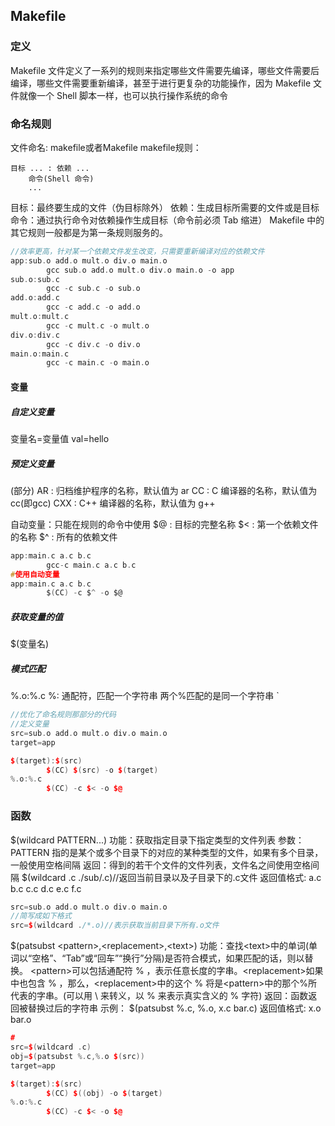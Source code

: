 ## Makefile
### 定义
Makefile 文件定义了一系列的规则来指定哪些文件需要先编译，哪些文件需要后编译，哪些文件需要重新编译，甚至于进行更复杂的功能操作，因为 Makefile 文件就像一个 Shell 脚本一样，也可以执行操作系统的命令
### 命名规则
文件命名: makefile或者Makefile
makefile规则：
```
目标 ... : 依赖 ...
    命令(Shell 命令)
    ...
```
目标：最终要生成的文件（伪目标除外）
依赖：生成目标所需要的文件或是目标
命令：通过执行命令对依赖操作生成目标（命令前必须 Tab 缩进）
Makefile 中的其它规则一般都是为第一条规则服务的。

```cpp
//效率更高，针对某一个依赖文件发生改变，只需要重新编译对应的依赖文件
app:sub.o add.o mult.o div.o main.o
        gcc sub.o add.o mult.o div.o main.o -o app
sub.o:sub.c
        gcc -c sub.c -o sub.o
add.o:add.c
        gcc -c add.c -o add.o
mult.o:mult.c
        gcc -c mult.c -o mult.o
div.o:div.c
        gcc -c div.c -o div.o 
main.o:main.c
        gcc -c main.c -o main.o
```

#### 变量
##### 自定义变量
变量名=变量值 val=hello
##### 预定义变量
(部分)
AR : 归档维护程序的名称，默认值为 ar
CC : C 编译器的名称，默认值为 cc(即gcc)
CXX : C++ 编译器的名称，默认值为 g++

自动变量：只能在规则的命令中使用
\$@ : 目标的完整名称
\$< : 第一个依赖文件的名称
\$^ : 所有的依赖文件
```c
app:main.c a.c b.c
        gcc-c main.c a.c b.c
#使用自动变量
app:main.c a.c b.c
        $(CC) -c $^ -o $@
```
##### 获取变量的值
\$(变量名)
##### 模式匹配
%.o:%.c
%: 通配符，匹配一个字符串
两个%匹配的是同一个字符串
`
```cpp
//优化了命名规则那部分的代码
//定义变量
src=sub.o add.o mult.o div.o main.o
target=app

$(target):$(src)
        $(CC) $(src) -o $(target)
%.o:%.c
        $(CC) -c $< -o $@
```
### 函数
\$(wildcard PATTERN...)
功能：获取指定目录下指定类型的文件列表
参数：PATTERN 指的是某个或多个目录下的对应的某种类型的文件，如果有多个目录，一般使用空格间隔
返回：得到的若干个文件的文件列表，文件名之间使用空格间隔
\$(wildcard .c ./sub/.c)//返回当前目录以及子目录下的.c文件
返回值格式: a.c b.c c.c d.c e.c f.c
```cpp
src=sub.o add.o mult.o div.o main.o
//简写成如下格式
src=$(wildcard ./*.o)//表示获取当前目录下所有.o文件
```
\$(patsubst \<pattern>,\<replacement>,\<text>)
功能：查找\<text>中的单词(单词以“空格”、“Tab”或“回车”“换行”分隔)是否符合模式，如果匹配的话，则以替换。
\<pattern>可以包括通配符 % ，表示任意长度的字串。\<replacement>如果中也包含 % ，那么，\<replacement>中的这个 % 将是\<pattern>中的那个%所代表的字串。(可以用 \ 来转义，以 \% 来表示真实含义的 % 字符)
返回：函数返回被替换过后的字符串
示例：
\$(patsubst %.c, %.o, x.c bar.c)
返回值格式: x.o bar.o

```cpp
#
src=$(wildcard .c)
obj=$(patsubst %.c,%.o $(src))
target=app

$(target):$(src)
        $(CC) $((obj) -o $(target)
%.o:%.c
        $(CC) -c $< -o $@
```